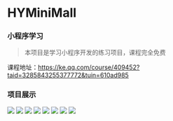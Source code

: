 # HYMiniMall
### 小程序学习

> 本项目是学习小程序开发的练习项目，课程完全免费

课程地址：https://ke.qq.com/course/409452?taid=3285843255377772&tuin=610ad985

### 项目展示

![](http://ww1.sinaimg.cn/thumbnail/006qtd2Tgy1g4j9tfqhdfj30u01szafo.jpg)
![](http://ww1.sinaimg.cn/thumbnail/006qtd2Tgy1g4j9tfsqusj30u01sztet.jpg)
![](http://ww1.sinaimg.cn/thumbnail/006qtd2Tgy1g4j9tfwmc3j30u01szq7q.jpg)
![](http://ww1.sinaimg.cn/thumbnail/006qtd2Tgy1g4j9tfraclj30u01szq77.jpg)
![](http://ww1.sinaimg.cn/thumbnail/006qtd2Tgy1g4j9tfm80cj30u01szgnw.jpg)
![](http://ww1.sinaimg.cn/thumbnail/006qtd2Tgy1g4j9tfta9tj30u01szwjh.jpg)
![](http://ww1.sinaimg.cn/thumbnail/006qtd2Tgy1g4j9tfu77zj30u01szdip.jpg)
![](http://ww1.sinaimg.cn/thumbnail/006qtd2Tgy1g4j9tfyvkuj30u01szahe.jpg)

